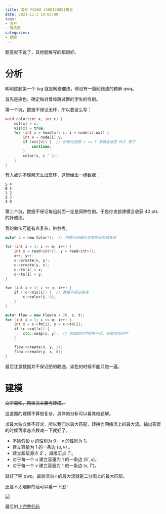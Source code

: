 ```yaml
---
title: 洛谷 P6268 [SHOI2002]舞会
date: 2021-11-3 18:03:00
tags:
- 洛谷
- 网络流
categories:
- 题解  
---
```


题意就不说了，其他题解写的都很好。

# 分析

明明这题第一个 tag 就是网络~~瘤~~流，却没有一篇网络流的题解 qwq。

首先是染色，确定每对曾经跳过舞的学生的性别。

<!-- more -->

第一个坑，数据不保证无环，所以要这么写：

```cpp
void color(int x, int c) {
    col[x] = c;
    vis[x] = true;
    for (int i = head[x]; i; i = node[i].nxt) {
        int v = node[i].v;
        if (vis[v]) {  // 如果你按照 v == f 写就会收获 MLE 若干
            continue;
        }
        color(v, c ^ 1);
    }
}
```

有人或许不理解怎么出现环，这里给出一组数据：

```
5 4
0 1
1 2
2 3
3 0
```

第二个坑，数据不保证每组前面一定是同种性别。于是你直接建模会收获 40 pts 的好成绩。

我的做法可能有点复杂，供参考。

```cpp
auto* c = new Color();  // 完整代码最后会放在云剪贴板里

for (int i = 1; i <= m; i++) {
    int x = read<int>(), y = read<int>();
    x++, y++;
    c->create(x, y);
    c->create(y, x);
    c->fm[i] = x;
    c->to[i] = y;
}

for (int i = 1; i <= n; i++) {
    if (!c->vis[i]) {  // 数据不保证联通
        c->color(i, 0);
    }
}

auto* flow = new Flow(n + 20, s, t);
for (int i = 1; i <= m; i++) {
    int x = c->fm[i], y = c->to[i];
    if (c->col[x]) {
        std::swap(x, y);  // 前面的同学颜色不对，交换两位同学
    }

    flow->create(x, y, 1);
    flow->create(y, x, 0);
}
```

最后注意数据并不保证图的联通，染色的时候不能只跑一遍。

# 建模

~~众所周知，网络流主要考建模。~~

这道题的建模不算很复杂，具体的分析可以看其他题解。

求最大独立集不好求，所以我们求最大匹配，转换为网络流上的最大流。输出答案的时候再拿总点数减一下就好了。

- 不妨假设 $u$ 的性别为 $0$， $v$ 的性别为 $1$。
- 建立容量为 $1$ 的一条边 $(u,v)$ 。
- 建立超级源点 $S'$ ，超级汇点 $T'$。
- 对于每一个 $u$ 建立容量为 $1$ 的一条边 $(S',u)$。
- 对于每一个 $v$ 建立容量为 $1$ 的一条边 $(v,T')$。

就好了啊 qwq。最后流向 $t$ 的最大流就是二分图上的最大匹配。

还是不太理解的话可以看一下图：

![](https://cdn.luogu.com.cn/upload/image_hosting/76sguke1.png)

最后附上[完整代码](https://www.luogu.com.cn/paste/uh7o8s7l)

